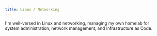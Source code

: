 ```yaml
---
title: Linux / Networking
---
```


I'm well-versed in Linux and networking, managing my own homelab for system administration, network management, and Infrastructure as Code.
